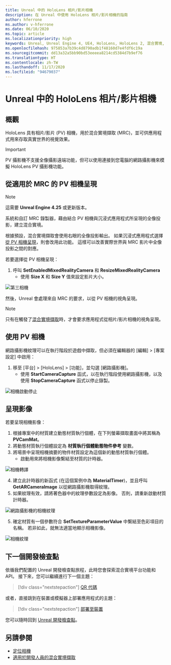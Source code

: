 ```yaml
---
title: Unreal 中的 HoloLens 相片/影片相機
description: 在 Unreal 中使用 HoloLens 相片/影片相機的指南
author: hferrone
ms.author: v-hferrone
ms.date: 06/10/2020
ms.topic: article
ms.localizationpriority: high
keywords: Unreal, Unreal Engine 4, UE4, HoloLens, HoloLens 2, 混合實境, 開發, 功能, 文件, 指南, 全像投影, 相機, PV 相機, MRC, 混合實境頭戴式裝置, windows 混合實境頭戴式裝置, 虛擬實境頭戴式裝置
ms.openlocfilehash: 975853a7b39c4d8790adb1f48160d7e4fdf6c19a
ms.sourcegitcommit: dd13a32a5bb90bd53eeeea8214cd5384d7b9ef76
ms.translationtype: HT
ms.contentlocale: zh-TW
ms.lasthandoff: 11/17/2020
ms.locfileid: "94679037"
---
```

# <a name="hololens-photovideo-camera-in-unreal"></a>Unreal 中的 HoloLens 相片/影片相機

## <a name="overview"></a>概觀

HoloLens 具有相片/影片 (PV) 相機，用於混合實境擷取 (MRC)，並可供應用程式用來存取真實世界的視覺效果。 

> [!IMPORTANT]
> PV 攝影機不支援全像攝影遠端功能，但可以使用連接到您電腦的網路攝影機來模擬 HoloLens PV 攝影機功能。

## <a name="render-from-the-pv-camera-for-mrc"></a>從適用於 MRC 的 PV 相機呈現

> [!NOTE]
> 這需要 **Unreal Engine 4.25** 或更新版本。

系統和自訂 MRC 錄製器，藉由結合 PV 相機與沉浸式應用程式所呈現的全像投影，建立混合實境。

根據預設，混合實境擷取會使用右眼的全像投影輸出。 如果沉浸式應用程式選擇[從 PV 相機呈現](../platform-capabilities-and-apis/mixed-reality-capture-for-developers.md#render-from-the-pv-camera-opt-in)，則會改用此功能。 這樣可以改善實際世界與 MRC 影片中全像投影之間的對應。

若要選擇從 PV 相機呈現：

1. 呼叫 **SetEnabledMixedRealityCamera** 和 **ResizeMixedRealityCamera**
    * 使用 **Size X** 和 **Size Y** 值來設定影片大小。

![第三相機](../platform-capabilities-and-apis/images/unreal-camera-3rd.PNG)

然後，Unreal 會處理來自 MRC 的要求，以從 PV 相機的視角呈現。

> [!NOTE]
> 只有在觸發了[混合實境擷取](../../mixed-reality-capture.md)時，才會要求應用程式從相片/影片相機的視角呈現。

## <a name="using-the-pv-camera"></a>使用 PV 相機

網路攝影機紋理可以在執行階段於遊戲中擷取，但必須在編輯器的 [編輯] > [專案設定] 中啟用：
1. 移至 [平台] > [HoloLens] > [功能]，並勾選 [網路攝影機]。
    * 使用 **StartCameraCapture** 函式，以在執行階段使用網路攝影機，以及使用 **StopCameraCapture** 函式以停止錄製。

![相機啟動停止](images/unreal-camera-startstop.PNG)

## <a name="rendering-an-image"></a>呈現影像
若要呈現相機影像：
1. 根據專案中的材質建立動態材質執行個體，在下列螢幕擷取畫面中將其稱為 **PVCamMat**。  
2. 將動態材質執行個體設定為 **材質執行個體動態物件參考** 變數。  
3. 將場景中呈現相機摘要的物件材質設定為這個新的動態材質執行個體。
    * 啟動用來將相機影像繫結至材質的計時器。

![相機轉譯](images/unreal-camera-render.PNG)

4. 建立此計時器的新函式 (在這個案例中為 **MaterialTimer**)，並且呼叫 **GetARCameraImage** 以從網路攝影機取得紋理。  
5. 如果紋理有效，請將著色器中的紋理參數設定為影像。  否則，請重新啟動材質計時器。

![網路攝影機的相機紋理](images/unreal-camera-texture.PNG)

5. 確定材質有一個參數符合 **SetTextureParameterValue** 中繫結至色彩項目的名稱。 若非如此，就無法適當地顯示相機影像。

![相機紋理](images/unreal-camera-material.PNG)

## <a name="next-development-checkpoint"></a>下一個開發檢查點

依循我們配置的 Unreal 開發檢查點旅程，此時您會探索混合實境平台功能和 API。 接下來，您可以繼續進行下一個主題：

> [!div class="nextstepaction"]
> [QR 代碼](unreal-qr-codes.md)

或者，直接跳到在裝置或模擬器上部署應用程式的主題：

> [!div class="nextstepaction"]
> [部署至裝置](unreal-deploying.md)

您可以隨時回到 [Unreal 開發檢查點](unreal-development-overview.md#3-platform-capabilities-and-apis)。

## <a name="see-also"></a>另請參閱
* [定位相機](../platform-capabilities-and-apis/locatable-camera.md)
* [適用於開發人員的混合實境擷取](../platform-capabilities-and-apis/mixed-reality-capture-for-developers.md)
